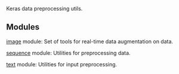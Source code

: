 Keras data preprocessing utils.
## Modules
[image](https://tensorflow.google.cn/api_docs/python/tf/compat/v2/keras/preprocessing/image) module: Set of tools for real-time data augmentation on  data.

[sequence](https://tensorflow.google.cn/api_docs/python/tf/compat/v2/keras/preprocessing/sequence) module: Utilities for preprocessing  data.

[text](https://tensorflow.google.cn/api_docs/python/tf/compat/v2/keras/preprocessing/text) module: Utilities for  input preprocessing.

